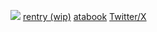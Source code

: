 ![](https://files.catbox.moe/3m0z3v.jpeg)
[rentry (wip)](https://rentry.co/sapper) [atabook](https://dozer.atabook.org/) [Twitter/X](https://x.com/DlVINEMACHINERY)
